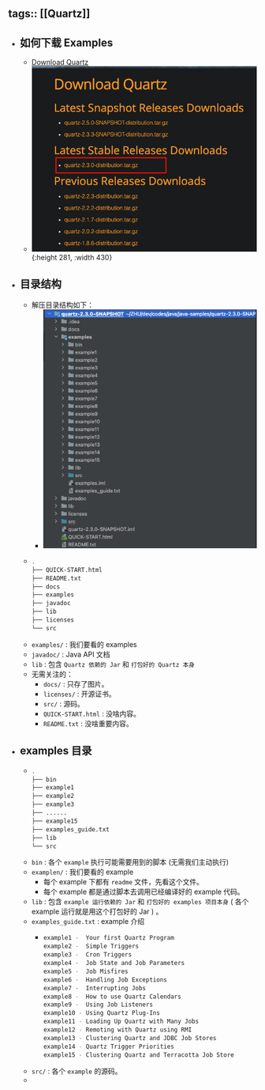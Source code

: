 tags:: [[Quartz]]
---

- ## 如何下载 Examples
	- [Download Quartz](https://www.quartz-scheduler.org/downloads/)
	- ![image.png](../assets/image_1737168466432_0.png){:height 281, :width 430}
- ## 目录结构
	- 解压目录结构如下：
		- ![image.png](../assets/image_1737168595495_0.png)
	- ``` sh
	  .
	  ├── QUICK-START.html
	  ├── README.txt
	  ├── docs
	  ├── examples
	  ├── javadoc
	  ├── lib
	  ├── licenses
	  └── src
	  ```
	- `examples/` : 我们要看的 examples
	- `javadoc/` : Java API 文档
	- `lib` : 包含 `Quartz 依赖的 Jar` 和 `打包好的 Quartz 本身`
	- 无需关注的：
		- `docs/` : 只存了图片。
		- `licenses/` : 开源证书。
		- `src/` : 源码。
		- `QUICK-START.html` : 没啥内容。
		- `README.txt` : 没啥重要内容。
- ## examples 目录
	- ``` sh
	  .
	  ├── bin
	  ├── example1
	  ├── example2
	  ├── example3
	  ├── ......
	  ├── example15
	  ├── examples_guide.txt
	  ├── lib
	  └── src
	  ```
	- `bin` : 各个 `example` 执行可能需要用到的脚本 (无需我们主动执行)
	- `examplen/` : 我们要看的 example
		- 每个 example 下都有 `readme` 文件，先看这个文件。
		- 每个 example 都是通过脚本去调用已经编译好的 example 代码。
	- `lib` : 包含 `example 运行依赖的 Jar` 和 `打包好的 examples 项目本身` ( 各个 example 运行就是用这个打包好的 Jar ) 。
	- `examples_guide.txt` : example 介绍
		- ``` sh
		  example1 -  Your first Quartz Program
		  example2 -  Simple Triggers
		  example3 -  Cron Triggers
		  example4 -  Job State and Job Parameters
		  example5 -  Job Misfires
		  example6 -  Handling Job Exceptions
		  example7 -  Interrupting Jobs
		  example8 -  How to use Quartz Calendars
		  example9 -  Using Job Listeners
		  example10 - Using Quartz Plug-Ins
		  example11 - Loading Up Quartz with Many Jobs
		  example12 - Remoting with Quartz using RMI
		  example13 - Clustering Quartz and JDBC Job Stores
		  example14 - Quartz Trigger Priorities
		  example15 - Clustering Quartz and Terracotta Job Store
		  ```
	- `src/` : 各个 `example` 的源码。
	-